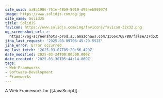 ```yaml
---
site_uuid: aa8a1986-761e-48b9-8019-d95aeb860074
image: https://www.solidjs.com/og.jpg
site_name: SolidJS
title: SolidJS
favicon: https://www.solidjs.com/img/favicons/favicon-32x32.png
og_screenshot_url: >-
  https://og-screenshots-prod.s3.amazonaws.com/1366x768/80/false/37d53582a4adedbafc216018a192fbc42753525a6cf9b16d89251f5b08f3a9f9.jpeg
jina_last_request: '2025-03-09T06:45:20.592Z'
jina_error: Error occurred
og_last_fetch: '2025-03-07T05:20:56.420Z'
date_modified: 2025-03-24T00:00:00.000Z
date_created: '2025-03-30T05:44:14.869Z'
tags:
- Web-Frameworks
- Software-Development
- Frameworks
---
```













A Web Framework for [[JavaScript]].
